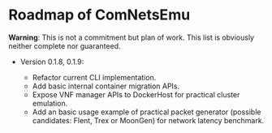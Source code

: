 # Roadmap of ComNetsEmu #

**Warning**: This is not a commitment but plan of work. This list is obviously neither complete nor guaranteed.

*   Version 0.1.8, 0.1.9:

    -  Refactor current CLI implementation.
    -  Add basic internal container migration APIs.
    -  Expose VNF manager APIs to DockerHost for practical cluster emulation.
    -  Add an basic usage example of practical packet generator (possible candidates: Flent, Trex or MoonGen) for network latency benchmark.
